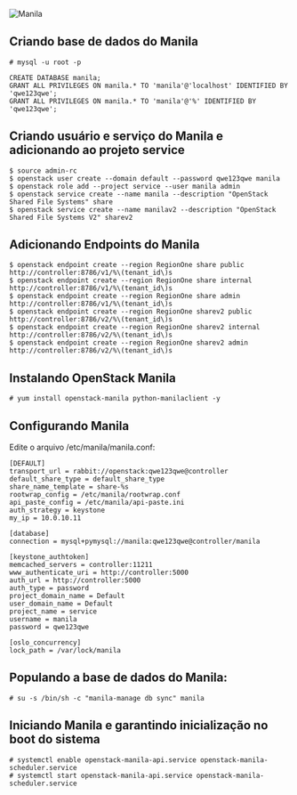 ![Manila]()

## Criando base de dados do Manila

```SH
# mysql -u root -p

CREATE DATABASE manila;
GRANT ALL PRIVILEGES ON manila.* TO 'manila'@'localhost' IDENTIFIED BY 'qwe123qwe';
GRANT ALL PRIVILEGES ON manila.* TO 'manila'@'%' IDENTIFIED BY 'qwe123qwe';
```

## Criando usuário e serviço do Manila e adicionando ao projeto service

```SH
$ source admin-rc
$ openstack user create --domain default --password qwe123qwe manila
$ openstack role add --project service --user manila admin
$ openstack service create --name manila --description "OpenStack Shared File Systems" share
$ openstack service create --name manilav2 --description "OpenStack Shared File Systems V2" sharev2
```

## Adicionando Endpoints do Manila 

```SH
$ openstack endpoint create --region RegionOne share public http://controller:8786/v1/%\(tenant_id\)s
$ openstack endpoint create --region RegionOne share internal http://controller:8786/v1/%\(tenant_id\)s
$ openstack endpoint create --region RegionOne share admin http://controller:8786/v1/%\(tenant_id\)s
$ openstack endpoint create --region RegionOne sharev2 public http://controller:8786/v2/%\(tenant_id\)s
$ openstack endpoint create --region RegionOne sharev2 internal http://controller:8786/v2/%\(tenant_id\)s
$ openstack endpoint create --region RegionOne sharev2 admin http://controller:8786/v2/%\(tenant_id\)s
```

## Instalando OpenStack Manila

```SH
# yum install openstack-manila python-manilaclient -y
```

## Configurando Manila

Edite o arquivo /etc/manila/manila.conf:

```SH
[DEFAULT]
transport_url = rabbit://openstack:qwe123qwe@controller
default_share_type = default_share_type
share_name_template = share-%s
rootwrap_config = /etc/manila/rootwrap.conf
api_paste_config = /etc/manila/api-paste.ini
auth_strategy = keystone
my_ip = 10.0.10.11

[database]
connection = mysql+pymysql://manila:qwe123qwe@controller/manila

[keystone_authtoken]
memcached_servers = controller:11211
www_authenticate_uri = http://controller:5000
auth_url = http://controller:5000
auth_type = password
project_domain_name = Default
user_domain_name = Default
project_name = service
username = manila
password = qwe123qwe

[oslo_concurrency]
lock_path = /var/lock/manila
```

## Populando a base de dados do Manila:
```SH
# su -s /bin/sh -c "manila-manage db sync" manila
```
     
## Iniciando Manila e garantindo inicialização no boot do sistema
```SH    
# systemctl enable openstack-manila-api.service openstack-manila-scheduler.service
# systemctl start openstack-manila-api.service openstack-manila-scheduler.service
```
